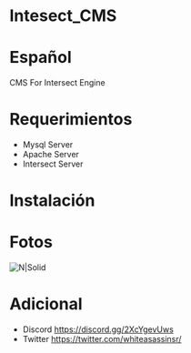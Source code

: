 # Intesect_CMS
# Español
 CMS For Intersect Engine
# Requerimientos
* Mysql Server
* Apache Server 
* Intersect Server
# Instalación

# Fotos
![N|Solid](https://i.postimg.cc/zDj5H3By/Captura-de-pantalla-174.png)


# Adicional
* Discord https://discord.gg/2XcYgevUws
* Twitter https://twitter.com/whiteasassinsr/
